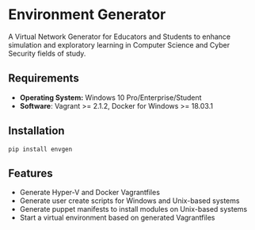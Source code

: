 # Environment Generator
A Virtual Network Generator for Educators and Students to enhance simulation and exploratory learning in Computer Science and Cyber Security fields of study.

## Requirements
* **Operating System:** Windows 10 Pro/Enterprise/Student
* **Software**: Vagrant >= 2.1.2, Docker for Windows >= 18.03.1

## Installation

    pip install envgen
    
## Features
* Generate Hyper-V and Docker Vagrantfiles
* Generate user create scripts for Windows and Unix-based systems
* Generate puppet manifests to install modules on Unix-based systems
* Start a virtual environment based on generated Vagrantfiles